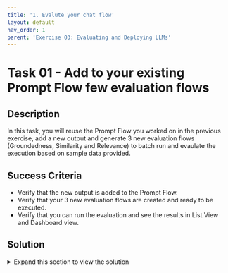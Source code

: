 ```yaml
---
title: '1. Evalute your chat flow'
layout: default
nav_order: 1
parent: 'Exercise 03: Evaluating and Deploying LLMs'
---
```


# Task 01 - Add to your existing Prompt Flow few evaluation flows

## Description

In this task, you will reuse the Prompt Flow you worked on in the previous exercise, add a new output and generate 3 new evaluation flows (Groundedness, Similarity and Relevance) to batch run and evaulate the execution based on sample data provided.

## Success Criteria

* Verify that the new output is added to the Prompt Flow.
* Verify that your 3 new evaluation flows are created and ready to be executed.
* Verify that you can run the evaluation and see the results in List View and Dashboard view.


## Solution

<details markdown="block">
<summary>Expand this section to view the solution</summary>

##### 1) Evaluate your Chat flow

1. Go to your browser and type: https://ai.azure.com

2. Select the project created earlier and choose the **Prompt flow** item in the **Tools** section of the **Build** tab.

###### 1.1) Prepare you chat flow for evaluation

For the RAG flow that you created earlier to be evaluated, you must include additional information to the output node of this flow, specifically the context used to generate the answer.

This information will be used by the Evaluation Flow. To do this, just follow these steps:

1. In the Flows section of **Prompt Flow**, open the `Multi-Round Q&A on Your Data` flow that you created in the previous exercise. This will be the flow we use for evaluation.

![LLMOps Workshop](images/lab3grab1.png)

2. Create a new output named `documents` in the Outputs node. This output will represent the documents that were retrieved in the `lookup` node and subsequently formatted in the `generate_prompt_context` node.

3. Assign the output of the `generate_prompt_context` node to the `documents` output, as shown in the image below.

![LLMOps Workshop](images/lab3grab2.png)

4. Click **Save** before moving to the next section.

###### 1.2) Create your evaluation flows

1. Still in the **Prompt flow** item in the **Tools** section of the **Build** tab, click on the blue **Create** button.

![LLMOps Workshop](images/lab3grab3.png)

2. Select the **Evaluation Flow** filter and click on **Clone** on the **QnA Groundedness Evaluation** card.

![LLMOps Workshop](images/lab3grab4.png)

3. Click on the other **Clone** button to create a copy of the flow.

![LLMOps Workshop](images/lab3grab5.png)

4. A flow will be created with the following structure:

![LLMOps Workshop](images/lab3grab6.png)

5. Update the `Connection` field to point to a gpt-4 deployment in `groundedness_score` node also update max_tokens to `1000` as shown in the next figure.  
   
![LLMOps Workshop](images/lab3grab7.png)

6. After updating the connection information, click on **Save** in the evaluation flow and navigate to the Flows section in **Prompt Flow** item.

7. Now, you will repeat the same steps described so far in this **section 1.2** to create **two** additional evaluation flows, one `QnA Relevance Evaluation` and another `QnA GPT Similarity Evaluation`. The two images below show where these flows are in the prompt flow gallery.

> You will repeat **section 1.2** steps twice since you will need to create two additional evaluation flows.

> Note that the LLM nodes, where you will set the Azure OpenAI connection for each flow, have slightly different names: **relevance_score** and **similarity_score**, respectively.

QnA Relevance Evaluation:

![LLMOps Workshop](images/lab3grab8.png)


QnA GPT Similarity Evaluation:

![LLMOps Workshop](images/lab3grab9.png)


###### 1.3) Run the evaluation

In the Flows section of **Prompt Flow**, open the `Multi-Round Q&A on Your Data` flow that you created in the previous exercise. This will be the flow we use for evaluation.

1. Start the automatic runtime by selecting **Start compute session**. The runtime will be useful for you to work with the flow moving forward.

![LLMOps Workshop](images/lab3grab10.png)

2. Now select the **Custom evaluation** option in the Evaluate menu.

![LLMOps Workshop](images/lab3grab11.png)

3. In the `Prompt_variants` option, select the option to run only **two variants** to avoid reaching your GPT-4 model quota limit, as shown in the example image below, click **Next**.

![LLMOps Workshop](images/lab3grab12.png)

4. Select **Add new data**.

![LLMOps Workshop](images/lab3grab13.png)

5. Upload the file data.csv inside the lesson_03 folder.

![LLMOps Workshop](images/lab3grab14.png)

6. After clicking on **Add**  proceed to map the input fields as shown below: 

![LLMOps Workshop](images/lab3grab15.png)

7. Select the three evaluation flows you just created.

![LLMOps Workshop](images/lab3grab16.png)

8. Great job so far! Now, let's move on to the next step. Click on **Next** to set up the `question`, `context`, `ground_truth` and `answer` fields for each evaluation flow. You can see how to do this in the three images below.

> **Note:** Please take a moment to ensure you've selected the correct value. It's crucial for accurate metric calculation. Notice that the default values initially presented in the wizard are not the same as those indicated in the following images. Keep up the good work!

**QnA GPT Similarity Evaluation**

![LLMOps Workshop](images/lab3grab17.png)

**QnA Groundedness Evaluation**

![LLMOps Workshop](images/lab3grab18.png)

**QnA Relevance Evaluation**

![LLMOps Workshop](images/lab3grab19.png)

Click on **Submit** to start the evaluation.

![LLMOps Workshop](images/lab3grab20.png)

9. The evaluation process has started. To view all evaluations (one per variant), please navigate to the **Evaluation** section under the **Build** tab (If you see not started they are waiting on resources, they will say completed when finished).

![LLMOps Workshop](images/lab3grab21.png)

10. Upon selecting specific evaluation results, you will have the ability to view their detailed information.

11. You can also select **Switch to dashboard view** to access a dashboard that provides a tabular and visual comparison between the rounds of different variations, as shown in the following images.

*Table comparison*

![LLMOps Workshop](images/lab3grab22.png)

*Chart comparison*

![LLMOps Workshop](images/lab3grab23.png)

</details>
